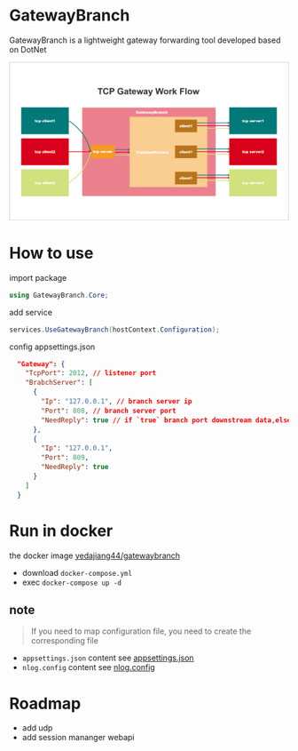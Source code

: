 # GatewayBranch

GatewayBranch is a lightweight gateway forwarding tool developed based on DotNet

![workflow](./imgs/workflow.png)

# How to use

import package

```c#
using GatewayBranch.Core;
```

add service

```c#
services.UseGatewayBranch(hostContext.Configuration);
```

config appsettings.json

```json
  "Gateway": {
    "TcpPort": 2012, // listener port
    "BrabchServer": [
      {
        "Ip": "127.0.0.1", // branch server ip
        "Port": 808, // branch server port
        "NeedReply": true // if `true` branch port downstream data,else do nothing
      },
      {
        "Ip": "127.0.0.1",
        "Port": 809,
        "NeedReply": true
      }
    ]
  }
```

# Run in docker

the docker image [yedajiang44/gatewaybranch](https://hub.docker.com/r/yedajiang44/gatewaybranch)

- download `docker-compose.yml`
- exec `docker-compose up -d`

## note

> If you need to map configuration file, you need to create the corresponding file

- `appsettings.json` content see [appsettings.json](./src/GatewayBranch.Application/appsettings.json)
- `nlog.config` content see [nlog.config](./src/GatewayBranch.Application/nlog.config)

# Roadmap

- add udp
- add session mananger webapi
